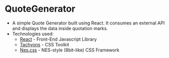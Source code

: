 # QuoteGenerator
* A simple Quote Generator built using React. It consumes an external API and displays the data inside quotation marks.
* Technologies used:
  * [React](https://reactjs.org/) - Front-End Javascript Library
  * [Tachyons](https://tachyons.io/) - CSS Toolkit
  * [Nes.css](https://nostalgic-css.github.io/NES.css/) - NES-style (8bit-like) CSS Framework
  
